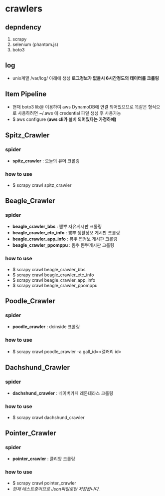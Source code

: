 # crawlers

## depndency
1. scrapy
2. selenium (phantom.js)
3. boto3

## log
* unix계열 /var/log/ 아래에 생성 **로그정보가 없을시 6시간정도의 데이터를 크롤링**

## Item Pipeline
* 현재 boto3 lib을 이용하여 aws DynamoDB에 연결 되어있으므로 똑같은 형식으로 사용하려면 ~/.aws 에 credential 파일 생성 후 사용가능
* $ aws configure **(aws cli가 설치 되어있다는 가정하에)**

## Spitz_Crawler
### spider
* **spitz_crawler** : 오늘의 유머 크롤링
### how to use
* $ scrapy crawl spitz_crawler

## Beagle_Crawler
### spider
* **beagle_crawler_bbs** : 뽐뿌 자유게시판 크롤링
* **beagle_crawler_etc_info** : 뽐뿌 생활정보 게시판 크롤링
* **beagle_crawler_app_info** : 뽐뿌 앱정보 게시판 크롤링
* **beagle_crawler_ppomppu** : 뽐뿌 뽐뿌게시판 크롤링
### how to use
* $ scrapy crawl beagle_crawler_bbs
* $ scrapy crawl beagle_crawler_etc_info
* $ scrapy crawl beagle_crawler_app_info
* $ scrapy crawl beagle_crawler_ppomppu

## Poodle_Crawler
### spider
* **poodle_crawler** : dcinside 크롤링
### how to use
* $ scrapy crawl poodle_crawler -a gall_id=<갤러리 id>

## Dachshund_Crawler
### spider
* **dachshund_crawler** : 네이버카페 레몬테라스 크롤링
### how to use
* $ scrapy crawl dachshund_crawler

## Pointer_Crawler
### spider
* **pointer_crawler** : 클리앙 크롤링
### how to use
* $ scrapy crawl pointer_crawler
* _현재 테스트중이므로 Json파일로만 저장됩니다._
